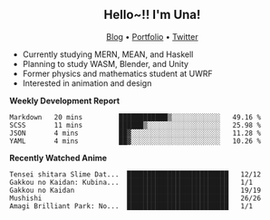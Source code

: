 <h2 align="center">
  Hello~!! I'm Una!
</h2>

<p align="center">
  <a href="https://anarchy.website/">Blog</a> &bull;
  <a href="https://una-ada.github.io/">Portfolio</a> &bull;
  <a href="https://twitter.com/unaxiii">Twitter</a>
</p>

- Currently studying MERN, MEAN, and Haskell
- Planning to study WASM, Blender, and Unity
- Former physics and mathematics student at UWRF
- Interested in animation and design

**Weekly Development Report**

<!--START_SECTION:waka-->
```text
Markdown   20 mins         ████████████▒░░░░░░░░░░░░   49.16 % 
SCSS       11 mins         ██████▒░░░░░░░░░░░░░░░░░░   25.98 % 
JSON       4 mins          ██▓░░░░░░░░░░░░░░░░░░░░░░   11.28 % 
YAML       4 mins          ██▓░░░░░░░░░░░░░░░░░░░░░░   10.26 % 
```
<!--END_SECTION:waka-->

**Recently Watched Anime**

<!-- RECENT-ANIME:START -->

    Tensei shitara Slime Dat...  █████████████████████████   12/12
    Gakkou no Kaidan: Kubina...  █████████████████████████   1/1
    Gakkou no Kaidan             █████████████████████████   19/19
    Mushishi                     █████████████████████████   26/26
    Amagi Brilliant Park: No...  █████████████████████████   1/1
<!-- RECENT-ANIME:END -->
